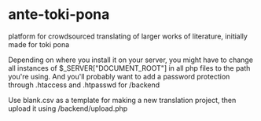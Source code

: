 # ante-toki-pona
platform for crowdsourced translating of larger works of literature, initially made for toki pona

Depending on where you install it on your server, you might have to change all instances of $_SERVER["DOCUMENT_ROOT"] in all php files to the path you're using. And you'll probably want to add a password protection through .htaccess and .htpasswd for /backend

Use blank.csv as a template for making a new translation project, then upload it using /backend/upload.php  
